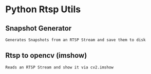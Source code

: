 # Python Rtsp Utils

## Snapshot Generator
    Generates Snapshots from an RTSP Stream and save them to disk

## Rtsp to opencv (imshow)
    Reads an RTSP Stream and show it via cv2.imshow 